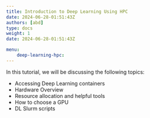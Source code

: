 ```yaml
---
title: Introduction to Deep Learning Using HPC
date: 2024-06-28-01:51:43Z
authors: [abd]
type: docs 
weight: 1 
date: 2024-06-28-01:51:43Z

menu: 
    deep-learning-hpc:
---
```



In this tutorial, we will be discussing the following topics:
* Accessing Deep Learning containers
* Hardware Overview
* Resource allocation and helpful tools
* How to choose a GPU
* DL Slurm scripts

